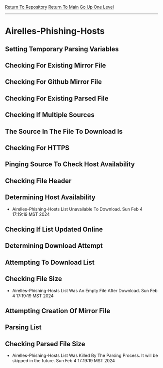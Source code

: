 [Return To Repository](https://github.com/DigitalWarrior/piholeparser/)
[Return To Main](https://github.com/DigitalWarrior/piholeparser/blob/master/RecentRunLogs/Mainlog.md)
[Go Up One Level](https://github.com/DigitalWarrior/piholeparser/blob/master/RecentRunLogs/TopLevelScripts/30-Processing-External-Blacklists.md)
____________________________________
# Airelles-Phishing-Hosts
## Setting Temporary Parsing Variables
## Checking For Existing Mirror File
## Checking For Github Mirror File
## Checking For Existing Parsed File
## Checking If Multiple Sources
## The Source In The File To Download Is
## Checking For HTTPS
## Pinging Source To Check Host Availability
## Checking File Header
## Determining Host Availability
* Airelles-Phishing-Hosts List Unavailable To Download. Sun Feb  4 17:19:19 MST 2024
## Checking If List Updated Online
## Determining Download Attempt
## Attempting To Download List
## Checking File Size
* Airelles-Phishing-Hosts List Was An Empty File After Download. Sun Feb  4 17:19:19 MST 2024
## Attempting Creation Of Mirror File
## Parsing List
## Checking Parsed File Size
* Airelles-Phishing-Hosts List Was Killed By The Parsing Process. It will be skipped in the future. Sun Feb  4 17:19:19 MST 2024
